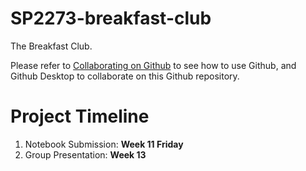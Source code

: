 # SP2273-breakfast-club
The Breakfast Club.

Please refer to [Collaborating on Github](https://docs.google.com/document/d/1DcV6WeyENGPEaWFVYrye_h1F1ojoB5pYcQFfdWLSN4w/edit) to see how to use Github, and Github Desktop to collaborate on this Github repository.

# Project Timeline
1. Notebook Submission: **Week 11 Friday**
2. Group Presentation: **Week 13**